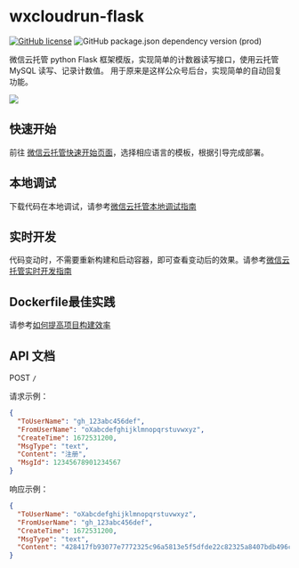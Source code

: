 # wxcloudrun-flask
[![GitHub license](https://img.shields.io/github/license/WeixinCloud/wxcloudrun-express)](https://github.com/WeixinCloud/wxcloudrun-express)
![GitHub package.json dependency version (prod)](https://img.shields.io/badge/python-3.7.3-green)

微信云托管 python Flask 框架模版，实现简单的计数器读写接口，使用云托管 MySQL 读写、记录计数值。
用于原来是这样公众号后台，实现简单的自动回复功能。

![](https://qcloudimg.tencent-cloud.cn/raw/be22992d297d1b9a1a5365e606276781.png)


## 快速开始
前往 [微信云托管快速开始页面](https://developers.weixin.qq.com/miniprogram/dev/wxcloudrun/src/basic/guide.html)，选择相应语言的模板，根据引导完成部署。

## 本地调试
下载代码在本地调试，请参考[微信云托管本地调试指南](https://developers.weixin.qq.com/miniprogram/dev/wxcloudrun/src/guide/debug/)

## 实时开发
代码变动时，不需要重新构建和启动容器，即可查看变动后的效果。请参考[微信云托管实时开发指南](https://developers.weixin.qq.com/miniprogram/dev/wxcloudrun/src/guide/debug/dev.html)

## Dockerfile最佳实践
请参考[如何提高项目构建效率](https://developers.weixin.qq.com/miniprogram/dev/wxcloudrun/src/scene/build/speed.html)




##  API 文档

POST `/`

请求示例：

```json
{
  "ToUserName": "gh_123abc456def", 
  "FromUserName": "oXabcdefghijklmnopqrstuvwxyz", 
  "CreateTime": 1672531200, 
  "MsgType": "text", 
  "Content": "注册", 
  "MsgId": 12345678901234567
}
```

响应示例：

```json
{
  "ToUserName": "oXabcdefghijklmnopqrstuvwxyz", 
  "FromUserName": "gh_123abc456def", 
  "CreateTime": 1672531200, 
  "MsgType": "text", 
  "Content": "428417fb93077e7772325c96a5813e5f5dfde22c82325a8407bdb496c7b0fa6f40256160e2d0e1f56a91cecf0223a4f4ef264def9e815b3dce49b42bcd45e01c", 
}

```